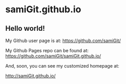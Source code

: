# samiGit.github.io

## Hello world!

My Github user page is at: 
https://github.com/samiGit/

My Github Pages repo can be found at:  
https://github.com/samiGit/samiGit.github.io/

And, soon, you can see my customized homepage at:

http://samiGit.github.io/
